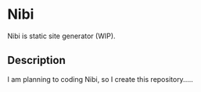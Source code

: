 # Nibi
Nibi is static site generator (WIP).

## Description
I am planning to coding Nibi, so I create this repository.....
